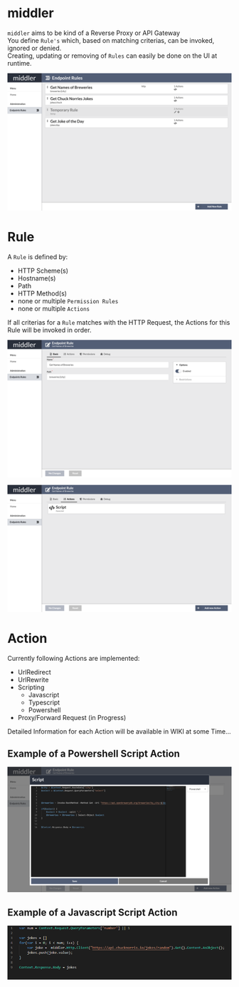 # middler

`middler` aims to be kind of a Reverse Proxy or API Gateway  
You define `Rule's` which, based on matching criterias, can be invoked, ignored or denied.  
Creating, updating or removing of `Rules` can easily be done on the UI at runtime.

![rules](documentation/images/rules.png)

# Rule
A `Rule` is defined by:  
* HTTP Scheme(s)
* Hostname(s)
* Path
* HTTP Method(s)
* none or multiple `Permission Rules`
* none or multiple `Actions`

If all criterias for a `Rule` matches with the HTTP Request, the Actions for this Rule will be invoked in order.

![basic](documentation/images/rule_basic.png)  

![actions](documentation/images/rule_actions.png)

# Action
Currently following Actions are implemented:
* UrlRedirect
* UrlRewrite
* Scripting
    * Javascript
    * Typescript
    * Powershell
* Proxy/Forward Request (in Progress)

Detailed Information for each Action will be available in WIKI at some Time...

## Example of a Powershell Script Action
![Powershell Rule](documentation/images/rule_action_powershell.png)


## Example of a Javascript Script Action
![Javascript Rule](documentation/images/rule_action_javascript.png)